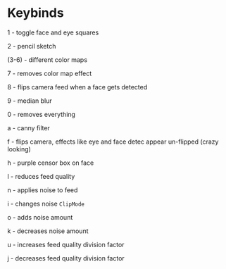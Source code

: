 # Keybinds
1 - toggle face and eye squares

2 - pencil sketch

(3-6) - different color maps

7 - removes color map effect

8 - flips camera feed when a face gets detected

9 - median blur

0 - removes everything

a - canny filter

f - flips camera, effects like eye and face detec appear un-flipped (crazy looking)

h - purple censor box on face

l - reduces feed quality

n - applies noise to feed

i - changes noise `ClipMode`

o - adds noise amount

k - decreases noise amount

u - increases feed quality division factor

j - decreases feed quality division factor
